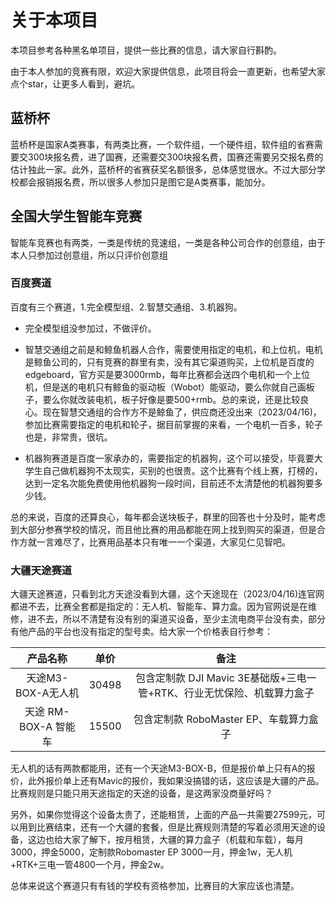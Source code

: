 # 关于本项目
  本项目参考各种黑名单项目，提供一些比赛的信息，请大家自行斟酌。

  由于本人参加的竞赛有限，欢迎大家提供信息，此项目将会一直更新，也希望大家点个star，让更多人看到，避坑。
  
## 蓝桥杯
蓝桥杯是国家A类赛事，有两类比赛，一个软件组，一个硬件组，软件组的省赛需要交300块报名费，进了国赛，还需要交300块报名费，国赛还需要另交报名费的估计独此一家。此外，蓝桥杯的省赛获奖名额很多，总体感觉很水。不过大部分学校都会报销报名费，所以很多人参加只是图它是A类赛事，能加分。
## 全国大学生智能车竞赛
智能车竞赛也有两类，一类是传统的竞速组，一类是各种公司合作的创意组，由于本人只参加过创意组，所以只评价创意组
### 百度赛道
百度有三个赛道，1.完全模型组、2.智慧交通组、3.机器狗。

+ 完全模型组没参加过，不做评价。

+ 智慧交通组之前是和鲸鱼机器人合作，需要使用指定的电机，和上位机，电机是鲸鱼公司的，只有竞赛的群里有卖，没有其它渠道购买，上位机是百度的edgeboard，官方买是要3000rmb，每年比赛都会送四个电机和一个上位机，但是送的电机只有鲸鱼的驱动板（Wobot）能驱动，要么你就自己画板子，要么你就改装电机，板子好像是要500+rmb。总的来说，还是比较良心。现在智慧交通组的合作方不是鲸鱼了，供应商还没出来（2023/04/16)，参加比赛需要指定的电机和轮子，据目前掌握的来看，一个电机一百多，轮子也是，非常贵，很坑。
+ 机器狗赛道是百度一家承办的，需要指定的机器狗，这个可以接受，毕竟要大学生自己做机器狗不太现实，买别的也很贵。这个比赛有个线上赛，打榜的，达到一定名次能免费使用他机器狗一段时间，目前还不太清楚他的机器狗要多少钱。

总的来说，百度的还算良心，每年都会送块板子，群里的回答也十分及时，能考虑到大部分参赛学校的情况，而且他比赛的用品都能在网上找到购买的渠道，但是合作方就一言难尽了，比赛用品基本只有唯一一个渠道，大家见仁见智吧。
### 大疆天途赛道
大疆天途赛道，只看到北方天途没看到大疆，这个天途现在（2023/04/16)连官网都进不去，比赛全套都是指定的：无人机、智能车、算力盒。因为官网说是在维修，进不去，所以不清楚有没有别的渠道买设备，至少主流电商平台没有卖，部分有他产品的平台也没有指定的型号卖。给大家一个价格表自行参考：

| 产品名称 | 单价 | 备注 |
| :-----: | :--: | :-: |
|天途M3-BOX-A无人机|30498|包含定制款 DJI Mavic 3E基础版+三电一管+RTK、行业无忧保险、机载算力盒子|
|天途 RM-BOX-A 智能车|15500|包含定制款 RoboMaster EP、车载算力盒子|
无人机的话有两款都能用，还有一个天途M3-BOX-B，但是报价单上只有A的报价，此外报价单上还有Mavic的报价，我如果没搞错的话，这应该是大疆的产品。比赛规则是只能只用天途指定的天途的设备，是这两家没商量好吗？

另外，如果你觉得这个设备太贵了，还能租赁，上面的产品一共需要27599元，可以用到比赛结束，还有一个大疆的套餐，但是比赛规则清楚的写着必须用天途的设备，这边也给大家了解下，按月租赁，大疆的算力盒子（机载和车载），每月3000，押金5000，定制款Robomaster EP 3000一月，押金1w，无人机+RTK+三电一管4800一个月，押金2w。

总体来说这个赛道只有有钱的学校有资格参加，比赛目的大家应该也清楚。
